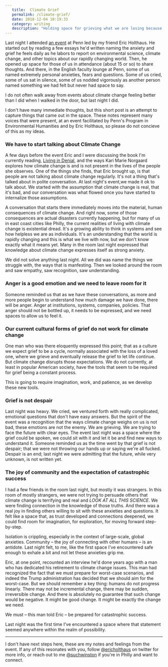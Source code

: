 ```yaml
---
   title:  Climate Grief
   permalink: /climate-grief/
   date: 2018-12-04 10:19:33
   category: writing
   description: "Holding space for grieving what we are losing because of climate change, to help us find create space for imagining the future."
---
```


Last night I attended [an event](https://ppeh.sas.upenn.edu/field-notes/climate-futures-climate-grief-and-climate-game-eric-holthaus-joins-ppeh-series) at Penn led by my friend Eric Holthaus. He started out by reading a few essays he'd written naming the anxiety and grief he feels daily as he labors to report on environmental science, climate change, and other topics about our rapidly changing world. Then, he opened up space for those of us in attendance (about 15 or so) to share thoughts. And there, in the English faculty lounge at Penn, some of us named extremely personal anxieties, fears and questions. Some of us cried, some of us sat in silence, some of us nodded vigorously as another person named something we had felt but never had space to say.

I do not often walk away from events about climate change feeling better than I did when I walked in the door, but last night I did.

I don't have many immediate thoughts, but this short post is an attempt to capture things that came out in the space. These notes represent many voices that were present, at an event facilitated by Penn's Program in Environmental Humanities and by Eric Holthaus, so please do not concieve of this as my ideas.

### We have to start talking about Climate Change

A few days before the event Eric and I were discussing the book I'm currently reading, [Living in Denial](https://mitpress.mit.edu/books/living-denial), and the ways Kari Marie Norgaard explores how climate change is and is not present in the lives of the people she observes. One of the things she finds, that Eric brought up, is that people are not talking about climate change regularly. It's not a thing that's talked about in polite conversation. At last night's event,we made it ok to talk about. We started with the assumption that climate change is real, that it's bad, and our conversation was what flowed once you have started to internalize those assumptions.

A conversation that starts there immediately moves into the material, human consequences of climate change. And right now, some of those consequences are actual disasters currently happening, but for many of us in east coast cities like Philly, the current realities of living with climate change is existential dread. It's a growing ability to think in systems and see how helpless we are as individuals. It's an understanding that the world is rapidly changing and this is what we live with now, but we don't know exactly what it means yet. Many in the room last night expressed that knowledge about climate change expresses itself as strong anxiety.

We did not solve anything last night. All we did was name the things we struggle with, the ways that is manfesting. Then we looked around the room and saw empathy, saw recognition, saw understanding.

### Anger is a good emotion and we need to leave room for it

Someone reminded us that as we have these conversations, as more and more people begin to understand how much damage we have done, there will be anger. Anger at institutions, systems, companies, policies. That anger should not be bottled up, it needs to be expressed, and we need spaces to allow us to feel it.

### Our current cultural forms of grief do not work for climate change

One man who was there eloquently expressed this point; that as a culture we expect grief to be a cycle, normally associated with the loss of a loved one, where we grieve and eventually release the grief to let life continue. But climate change disrupts those expectations. We do not currently, at least in popular American society, have the tools that seem to be required for grief being a constant process.

This is going to require imagination, work, and patience, as we develop these new tools.

### Grief is not despair

Last night was heavy. We cried, we ventured forth with really complicated, emotional questions that don't have easy answers. But the spirit of the event was a recognition that the ways climate change weighs on us is not bad, these emotions are not the enemy. We are grieving. We are trying to face the future with clear eyes. The event last night was a space where the grief could be spoken, we could sit with it and let it be and find new ways to understand it. Someone reminded us as the time went by that grief is not despair; that we were not throwing our hands up or saying we're all fucked. Despair is an end; last night we were admitting that the future, while very unknown, is not written yet.

### The joy of community and the expectation of catastrophic success

I had a few friends in the room last night, but mostly it was strangers. In this room of mostly strangers, we were not trying to persuade others that climate change is terrifying and real and _LOOK AT ALL THIS SCIENCE_. We were finding connection in the knowledge of those truths. And there was a real joy in finding others willing to sit with these anxieties and questions. It felt like a space that, as trust developed and connections deepened, we could find room for imagination, for exploration, for moving forward step-by-step.

Isolation is crippling, especially in the context of large-scale, global anxieties. Community – the joy of connecting with other humans – is an antidote. Last night felt, to me, like the first space I've encountered safe enough to exhale a bit and not let these anxieties grip me.

Eric, at one point, recounted an interview he'd done years ago with a man who has dedicated his retirement to climate change issues. This man had recognized the fact that we must prepare for worst-case scenarios, and indeed the Trump administration has decided that we should aim for the worst-case. But we should remember a key thing: humans do not progress linearly. There may not be incremental change, there may be sudden, irreversible change. And there is absolutely no guarantee that such change would be negative. It might be good change. It might be exactly the change we need.

We must – this man told Eric – be prepared for catastrophic success.

Last night was the first time I've encountered a space where that statement seemed anywhere within the realm of possibility.

---

I don't have next steps here, these are my notes and feelings from the event. If any of this resonates with you, follow [@ericholthaus](https://twitter.com/ericholthaus) on twitter for more info, or reach out to me [@suchwinston](https://twitter.com/suchwinston) if you're in Philly and want to connect.
